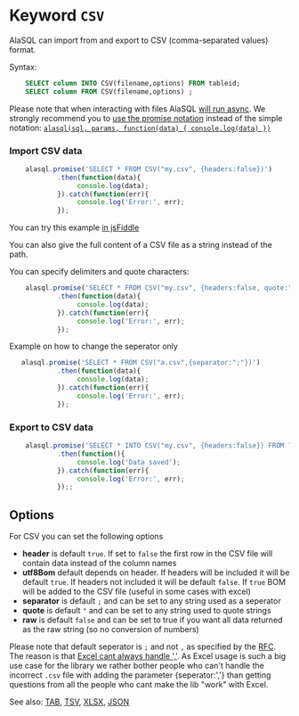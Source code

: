 # Keyword `CSV`

AlaSQL can import from and export to CSV (comma-separated values) format.

Syntax:
```sql
    SELECT column INTO CSV(filename,options) FROM tableid;
    SELECT column FROM CSV(filename,options) ;
```

Please note that when interacting with files AlaSQL [will run async](async). We strongly recommend you to [use the promise notation](promise) instead of the simple notation: [`alasql(sql, params, function(data) { console.log(data) })`](async)


### Import CSV data
```js
    alasql.promise('SELECT * FROM CSV("my.csv", {headers:false})')
            .then(function(data){
                 console.log(data);
            }).catch(function(err){
                 console.log('Error:', err);
            });
```
You can try this example [in jsFiddle](http://jsfiddle.net/agershun/efmhcnu8/1/)

You can also give the full content of a CSV file as a string instead of the path. 

You can specify delimiters and quote characters:
```js
    alasql.promise('SELECT * FROM CSV("my.csv", {headers:false, quote:"\'",separator:","})')
            .then(function(data){
                 console.log(data);
            }).catch(function(err){
                 console.log('Error:', err);
            });
```

Example on how to change the seperator only
```js
   alasql.promise('SELECT * FROM CSV("a.csv",{separator:";"})')
            .then(function(data){
                 console.log(data);
            }).catch(function(err){
                 console.log('Error:', err);
            });
```

### Export to CSV data
```js
    alasql.promise('SELECT * INTO CSV("my.csv", {headers:false}) FROM ?',[data])
            .then(function(){
                 console.log('Data saved');
            }).catch(function(err){
                 console.log('Error:', err);
            });;
```


## Options

For CSV you can set the following options

- **header** is default `true`. If set to `false` the first row in the CSV file will contain data instead of the column names
- **utf8Bom** default depends on header. If headers will be included it will be default `true`. If headers not included it will be default `false`. If `true` BOM will be added to the CSV file (useful in some cases with excel)
- **separator** is default `;` and can be set to any string used as a seperator
- **quote** is default `"` and can be set to any string used to quote strings
- **raw** is default `false` and can be set to true if you want all data returned as the raw string (so no conversion of numbers)

Please note that default seperator is `;` and not `,` as specified by the [RFC](https://www.ietf.org/rfc/rfc4180.txt). The reason is that [Excel cant always handle ','](https://kb.paessler.com/en/topic/2293-i-have-trouble-opening-csv-files-with-microsoft-excel-is-there-a-quick-way-to-fix-this#reply-5193). As Excel usage is such a big use case for the library we rather bother people who can't handle the incorrect `.csv` file with adding the parameter {seperator:','} than getting questions from all the people who cant make the lib "work" with Excel. 

See also: [TAB](Tab), [TSV](Tsv), [XLSX](Xlsx), [JSON](Json)

